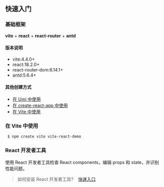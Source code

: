 ## 快速入门

### 基础框架

**vite** + **react** + **react-router** + **antd**

#### 版本说明

- vite:4.4.0+
- react:18.2.0+
- react-router-dom:6.14.1+
- antd:5.6.4+

#### 其他创建方式

- [在 Umi 中使用](https://ant.design/docs/react/use-with-umi-cn)
- [在 create-react-app 中使用](https://ant.design/docs/react/use-with-create-react-app-cn)
- [在 Vite 中使用](https://ant.design/docs/react/use-with-vite-cn)

### 在 Vite 中使用

```sh
 $ npm create vite vite-react-demo
```

### React 开发者工具

使用 React 开发者工具检查 React components，编辑 props 和 state，并识别性能问题。

> 如何安装 React 开发者工具?&nbsp;&nbsp;&nbsp;&nbsp;[快速入口](https://zh-hans.react.dev/learn/react-developer-tools#browser-extension)
